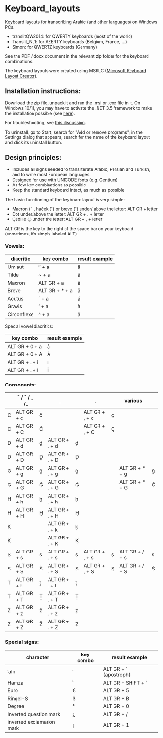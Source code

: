 # Keyboard_layouts

Keyboard layouts for transcribing Arabic (and other languages) on Windows PCs.

* translitQW2014: for QWERTY keyboards (most of the world)
* Translit_NL1: for AZERTY keyboards (Belgium, France, ...)
* Simon: for QWERTZ keyboards (Germany)

See the PDF / docx document in the relevant zip folder for the keyboard combinations.

The keyboard layouts were created using MSKLC ([Microsoft Keyboard Layout Creator](https://www.microsoft.com/en-us/download/details.aspx?id=102134)).

## Installation instructions: 

Download the zip file, unpack it and run the .msi or .exe file in it. 
On Windows 10/11, you may have to activate the .NET 3.5 framework to make the installation possible 
(see [here](https://learn.microsoft.com/en-us/dotnet/framework/install/dotnet-35-windows#enable-the-net-framework-35-in-control-panel)). 

For troubleshooting, see [this discussion](https://answers.microsoft.com/en-us/windows/forum/windows_10-hardware-winpc/custom-keyboard-layout-with-windows-10/b71c7905-1e30-4b0c-861b-253efd2b5a9e). 

To uninstall, go to Start, search for "Add or remove programs"; in the Settings dialog that appears, search for the name of the keyboard layout and click its uninstall button. 

## Design principles: 

-	Includes all signs needed to transliterate Arabic, Persian and Turkish, and to write most European languages
-	Designed for use with UNICODE fonts (e.g. Gentium)
-	As few key combinations as possible
-	Keep the standard keyboard intact, as much as possible 

The basic functioning of the keyboard layout  is very simple:

-	Macron (¯), haček (ˇ) or breve (˘)  under/ above the letter: 	ALT GR + letter 
-	Dot under/above the letter: 					ALT GR + . + letter
-	Çedille (¸) under the letter: 					ALT GR + , + letter

ALT GR is the key to the right of the space bar on your keyboard (sometimes, it’s simply labeled ALT).  

### Vowels:

| diacritic | key combo | result example |
| ------ | ----- | - |
| Umlaut | ″ + a | ä |
| Tilde | ~ + a | ã |
| Macron | ALT GR + a | ā |
| Breve | ALT GR + * + a | ă |
| Acutus | ´ + a | á |
| Gravis | ‘ + a | à |
| Circonflexe | ^ + a | â |

Special vowel diacritics: 

| key combo | result example |
| --------------- | - |
| ALT GR + 0 + a	| å |
| ALT GR + 0 + A	| Å |
| ALT GR + . + i	| ı |
| ALT GR + . + I	| İ |

### Consonants:

|   |	ˇ  /  ˉ  /  ˍ  /  ̮   |   |	̣	 |   | ¸ |   | various |   |
| - | -------------------- | - | - | - | - | - | ------- | - |
| C | ALT GR + c | č |  |  | ALT GR + , + c	 | ç |  |  |
| C | ALT GR + C | Č |  |  | ALT GR + , + C | Ç |  |  |
| D | ALT GR + d | ḏ | ALT GR + . + d | ḍ |  |  |  |  |
|	D | ALT GR + D | Ḏ | ALT GR + . + D | Ḍ |  |  |  |  |
|	G | ALT GR + g | ǧ | ALT GR + . + g | ġ |  |  | ALT GR + * + g | ğ | 
| G | ALT GR + G | Ǧ | ALT GR + . + G | Ġ |  |  | ALT GR + * + G | Ğ | 
| H | ALT GR + h | ḫ | ALT GR + . + h | ḥ |  |  |  |  | 
| H | ALT GR + H | Ḫ | ALT GR + . + H | Ḥ |  |  |  |  | 
| K |  |  | ALT GR + . + k | ḳ |  |  |  |  | 
| K |  |  | ALT GR + . + K | Ḳ |  |  |  |  |
| S | ALT GR + s | š | ALT GR + . + s | ṣ | ALT GR + , + s | ş | ALT GR + / + s | ś | 
| S | ALT GR + S | Š | ALT GR + . + S | Ṣ | ALT GR + , + S | Ş | ALT GR + / + S | Ś | 
| T | ALT GR + t | ṯ | ALT GR + . + t | ṭ |  |  |  |  |
| T | ALT GR + T | Ṯ | ALT GR + . + T | Ṭ |  |  |  |  |
| Z | ALT GR + z | ž | ALT GR + . + z | ẓ |  |  |  |  |
| Z | ALT GR + Z | Ž | ALT GR + . + Z | Ẓ |  |  |  |  |

### Special signs:

| character | key combo | result example |
| ------ | ----- | - |
|ʿain | ʿ | ALT GR + ´ (apostroph) |
| Hamza | ʾ | ALT GR + SHIFT + ´ |
| Euro | € | ALT GR + 5 |
| Ringel-S | ß | ALT GR + B |
| Degree | ° | ALT GR + 0 |
| Inverted question mark | ¿ | ALT GR + / |
| Inverted exclamation mark | ¡ | ALT GR + 1 |
